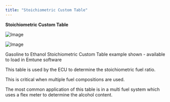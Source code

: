 ```yaml
---
title: "Stoichiometric Custom Table"
---
```


**Stoichiometric Custom Table**&nbsp;


![Image](</lib/Z Axis58.jpg>)


![Image](</lib/Z Axis59.jpg>)

Gasoline to Ethanol Stoichiometric Custom Table example shown - available to load in Emtune software


This table is used by the ECU to determine the stoichiometric fuel ratio. &nbsp;

This is critical when multiple fuel compositions are used. &nbsp;

The most common application of this table is in a multi fuel system which uses a flex meter to determine the alcohol content. &nbsp;


